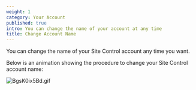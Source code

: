 ```yaml
---
weight: 1
category: Your Account
published: true
intro: You can change the name of your account at any time
title: Change Account Name
---
```

You can change the name of your Site Control account any time you want. 

Below is an animation showing the procedure to change your Site Control account name:

![BgsK0ix5Bd.gif]({{site.baseurl}}/img/BgsK0ix5Bd.gif)
